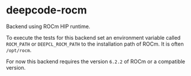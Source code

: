 # deepcode-rocm

Backend using ROCm HIP runtime.

To execute the tests for this backend set an environment variable called `ROCM_PATH` or `DEEPCL_ROCM_PATH` to the installation path of ROCm. It is often `/opt/rocm`.

For now this backend requires the version `6.2.2` of ROCm or a compatible version.
